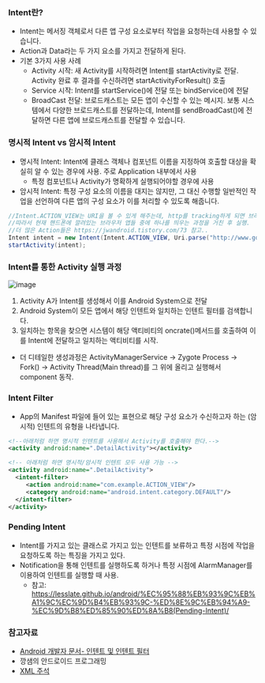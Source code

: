 ### Intent란?

- Intent는 메서징 객체로서 다른 앱 구성 요소로부터 작업을 요청하는데 사용할 수 있습니다.
- Action과 Data라는 두 가지 요소를 가지고 전달하게 된다.
- 기본 3가지 사용 사례
  * Activity 시작: 새 Activity를 시작하려면 Intent를 startActivity로 전달. Activity 완료 후 결과를 수신하려면 startActivityForResult() 호출
  * Service 시작: Intent를 startService()에 전달 또는 bindService()에 전달
  * BroadCast 전달: 브로드캐스트는 모든 앱이 수신할 수 있는 메시지. 보통 시스템에서 다양한 브로드캐스트를 전달하는데, Intent를 sendBroadCast()에 전달하면 다른 앱에 브로드캐스트를 전달할 수 있습니다.

### 명시적 Intent vs 암시적 Intent

- 명시적 Intent: Intent에 클래스 객체나 컴포넌트 이름을 지정하여 호출할 대상을 확실히 알 수 있는 경우에 사용. 주로 Application 내부에서 사용
  * 특정 컴포넌트나 Activity가 명확하게 실행되어야할 경우에 사용
- 암시적 Intent: 특정 구성 요소의 이름을 대지는 않지만, 그 대신 수행할 일반적인 작업을 선언하여 다른 앱의 구성 요소가 이를 처리할 수 있도록 해줍니다.
```java
//Intent.ACTION_VIEW는 URI을 볼 수 있게 해주는데, http를 tracking하게 되면 브라우저를 띄우게 된다.
//따라서 현재 핸드폰에 깔려있는 브라우저 앱들 중에 하나를 띄우는 과정을 거친 후 실행.
//더 많은 Action들은 https://jwandroid.tistory.com/73 참고..
Intent intent = new Intent(Intent.ACTION_VIEW, Uri.parse("http://www.google.com/"));
startActivity(intent);
```

### Intent를 통한 Activity 실행 과정
![image](https://user-images.githubusercontent.com/26040955/82324318-69024000-9a14-11ea-863d-7d8e8c928559.png)

1. Activity A가 Intent를 생성해서 이를 Android System으로 전달
2. Android System이 모든 앱에서 해당 인텐트와 일치하는 인텐트 필터를 검색합니다.
3. 일치하는 항목을 찾으면 시스템이 해당 액티비티의 oncrate()메서드를 호출하여 이를 Intent에 전달하고 일치하는 액티비티를 시작.
  * 더 디테일한 생성과정은 ActivityManagerService -> Zygote Process -> Fork() -> Activity Thread(Main thread)를 그 위에 올리고 실행해서 component 동작.
 
### Intent Filter

- App의 Manifest 파일에 들어 있는 표현으로 해당 구성 요소가 수신하고자 하는 (암시적) 인텐트의 유형을 나타냅니다.
```xml
<!--아래처럼 하면 명시적 인텐트를 사용해서 Activity를 호출해야 한다.-->
<activity android:name=".DetailActivity"></activity>

<!-- 아래처럼 하면 명시적/암시적 인텐트 모두 사용 가능 -->
<activity android:name=".DetailActivity">
  <intent-filter>
     <action android:name="com.example.ACTION_VIEW"/>
     <category android:name="android.intent.category.DEFAULT"/>
  </intent-filter>
</activity>
```

### Pending Intent
- Intent를 가지고 있는 클래스로 가지고 있는 인텐트를 보류하고 특정 시점에 작업을 요청하도록 하는 특징을 가지고 있다.
- Notification을 통해 인텐트를 실행하도록 하거나 특정 시점에 AlarmManager를 이용하여 인텐트를 실행할 때 사용.
  * 참고: https://lesslate.github.io/android/%EC%95%88%EB%93%9C%EB%A1%9C%EC%9D%B4%EB%93%9C-%ED%8E%9C%EB%94%A9-%EC%9D%B8%ED%85%90%ED%8A%B8(Pending-Intent)/

### 참고자료
- [Android 개발자 문서- 인텐트 및 인텐트 필터](https://developer.android.com/guide/components/intents-filters?hl=ko#java)
- 깡샘의 안드로이드 프로그래밍
- [XML 주석](http://tcpschool.com/xml/xml_basic_comments)
